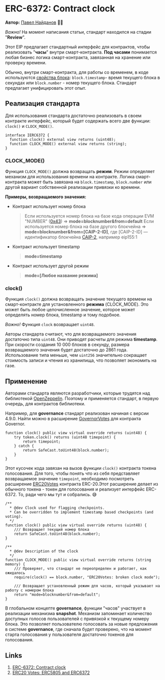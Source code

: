 # ERC-6372: Contract clock

**Автор:** [Павел Найданов](https://github.com/PavelNaydanov) 🕵️‍♂️

_Важно!_ На момент написания статьи, стандарт находился на стадии "**Review**".

Этот EIP предлагает стандартный интерфейс для контрактов, чтобы реализовать "**часы**" внутри смарт-контракта. **Под часами** понимается любая бизнес логика смарт-контракта, завязанная на хранение или проверку времени.

Обычно, внутри смарт-контракта, для работы со временем, в коде используются [свойства блока](https://docs.soliditylang.org/en/latest/units-and-global-variables.html#block-and-transaction-properties): `block.timestamp`- время текущего блока в секундах или `block.number` - номер текущего блока. Стандарт предлагает унифицировать этот опыт.

## Реализация стандарта

Для использования стандарта достаточно реализовать в своем контракте интерфейс, который будет содержать всего две функции: `clock()` и `CLOCK_MODE()`.

```solidity
interface IERC6372 {
  function clock() external view returns (uint48);
  function CLOCK_MODE() external view returns (string);
}
```

### CLOCK_MODE()

Функция `CLOCK_MODE()` должна возвращать **режим**. Режим определяет механизм для  использования времени на контракте. Логика смарт-контракта может быть завязана на `block.timestamp`, `block.number` или другой вариант собственной реализации привязки ко времени.

**Примеры, возвращаемого значения:**

- Контракт использует номер блока
  > Если используется номер блока на базе кода операции EVM "NUMBER" ([0x43](https://www.evm.codes/#43?fork=shanghai)) => **mode=blocknumber&from=default**
  > Если используется номер блока на базе другого блокчейна => **mode=blocknumber&from=[CAIP-2-ID]**, где [CAIP-2-ID] — идентификатор блокчейна [CAIP-2](https://github.com/ChainAgnostic/CAIPs/blob/main/CAIPs/caip-2.md), например eip155:1
- Контракт использует timestamp
  > **mode=timestamp**
- Контракт использует другой режим
  > **mode=[Любое название режима]**

### clock()

Функция `clock()` должна возвращать значение текущего времени на смарт-контракте для установленного **режима** (CLOCK_MODE). Это может быть любое целочисленное значение, которое может определять номер блока, timestamp и тому подобное.

_Важно!_ Функция `clock` возвращает `uint48`.

Авторы стандарта считают, что для возвращаемого значения достаточно типа `uint48`. Они приводят расчеты для режима **timestamp**. При скорости создания 10 000 блоков в секунду, размера возвращаемого значения будет достаточно до 2861 года. Использование типа меньше, чем `uint256` значительно сокращает стоимость записи и чтения из хранилища, что позволяет экономить на газе.

## Применение

Авторами стандарта являются разработчики, которые трудятся над библиотекой [OpenZeppelin](https://www.openzeppelin.com/). Поэтому и применяется стандарт, в первую очередь, для контрактов библиотеки.

Например, для **governance** стандарт реализован начиная с версии 4.9.0. Найти можно в расширение [GovernorVotes](https://github.com/OpenZeppelin/openzeppelin-contracts/blob/v4.9.0/contracts/governance/extensions/GovernorVotes.sol) для контракта Governor.

```solidity
function clock() public view virtual override returns (uint48) {
    try token.clock() returns (uint48 timepoint) {
        return timepoint;
    } catch {
        return SafeCast.toUint48(block.number);
    }
}
```
Этот кусочек кода завязан на вызов функции `clock()` контракта токена голосования. Для того, чтобы понять что из себя представляет возвращаемое значение `timepoint`, необходимо посмотреть расширение [ERC20Votes](https://github.com/OpenZeppelin/openzeppelin-contracts/blob/v4.9.0/contracts/token/ERC20/extensions/ERC20Votes.sol) контракта ERC-20.Этот расширение делает из обычного токена - токен для голосования и реализует интерфейс ERC-6372. То, ради чего мы тут и собрались. 😅

```solidity
/**
  * @dev Clock used for flagging checkpoints.
  * Can be overridden to implement timestamp based checkpoints (and voting).
  */
function clock() public view virtual override returns (uint48) {
    /// Возвращает текущий номер блока
    return SafeCast.toUint48(block.number);
}

/**
  * @dev Description of the clock
  */
function CLOCK_MODE() public view virtual override returns (string memory) {
    /// Проверяет, что стандарт не переопределен и работает, как ожидалось
    require(clock() == block.number, "ERC20Votes: broken clock mode");

    /// Возвращает установленный режим для часов, который указывает на работу с номером блока
    return "mode=blocknumber&from=default";
}
```

В глобальном концепте **governance**, функции "часов" участвует в реализации механизма **snapshot**. Механизм запоминает количество доступных голосов пользователей с привязкой к текущему номеру блока. Это позволяет пользователю голосовать за новые предложения в системе **governance**, где сначала будет проверено, что на момент старта голосования у пользователя достаточно токенов для голосования.


## Links

1. [ERC-6372: Contract clock](https://eips.ethereum.org/EIPS/eip-6372)
2. [ERC20 Votes: ERC5805 and ERC6372](https://www.rareskills.io/post/erc20-votes-erc5805-and-erc6372)